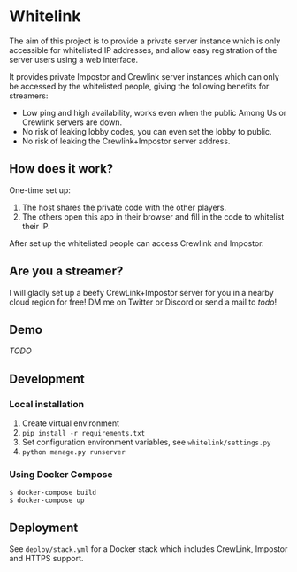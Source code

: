 # Whitelink

The aim of this project is to provide a private server instance which is only accessible for whitelisted IP addresses, and allow easy registration of the server users using a web interface.

It provides private Impostor and Crewlink server instances which can only be accessed by the whitelisted people,
giving the following benefits for streamers:

* Low ping and high availability, works even when the public Among Us or Crewlink servers are down.
* No risk of leaking lobby codes, you can even set the lobby to public.
* No risk of leaking the Crewlink+Impostor server address.

## How does it work?

One-time set up:

1. The host shares the private code with the other players.
2. The others open this app in their browser and fill in the code to whitelist their IP.
   
After set up the whitelisted people can access Crewlink and Impostor.

## Are you a streamer?

I will gladly set up a beefy CrewLink+Impostor server for you in a nearby cloud region for free!
DM me on Twitter or Discord or send a mail to _todo_!

## Demo

_TODO_



## Development

### Local installation

1. Create virtual environment
2. `pip install -r requirements.txt`
3. Set configuration environment variables, see `whitelink/settings.py`
4. `python manage.py runserver`

### Using Docker Compose

```shell
$ docker-compose build
$ docker-compose up
```


## Deployment

See `deploy/stack.yml` for a Docker stack which includes CrewLink, Impostor and HTTPS support.